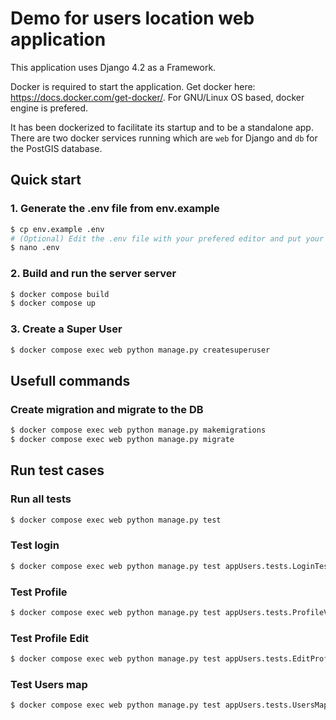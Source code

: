 # Demo for users location web application
This application uses Django 4.2 as a Framework.

Docker is required to start the application. Get docker here: https://docs.docker.com/get-docker/. For GNU/Linux OS based, docker engine is prefered.

It has been dockerized to facilitate its startup and to be a standalone app. There are two docker services running which are `web` for Django and `db` for the PostGIS database.

## Quick start

### 1. Generate the .env file from env.example
```sh
$ cp env.example .env
# (Optional) Edit the .env file with your prefered editor and put your database parameters
$ nano .env
```

### 2. Build and run the server server
```sh
$ docker compose build
$ docker compose up
```

### 3. Create a Super User
```sh
$ docker compose exec web python manage.py createsuperuser
```

## Usefull commands

### Create migration and migrate to the DB
```sh
$ docker compose exec web python manage.py makemigrations
$ docker compose exec web python manage.py migrate
```

## Run test cases
### Run all tests
```sh
$ docker compose exec web python manage.py test
```
### Test login
```sh
$ docker compose exec web python manage.py test appUsers.tests.LoginTestCase
```
### Test Profile
```sh
$ docker compose exec web python manage.py test appUsers.tests.ProfileViewTestCase
```
### Test Profile Edit
```sh
$ docker compose exec web python manage.py test appUsers.tests.EditProfileViewTestCase
```
### Test Users map
```sh
$ docker compose exec web python manage.py test appUsers.tests.UsersMapViewTestCase
```